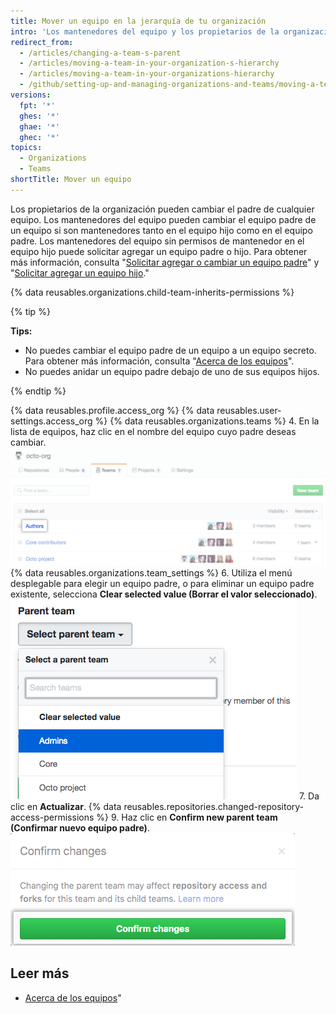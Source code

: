 ```yaml
---
title: Mover un equipo en la jerarquía de tu organización
intro: 'Los mantenedores del equipo y los propietarios de la organización pueden anidar un equipo bajo un equipo padre, o cambiar o eliminar un equipo padre de un equipo anidado.'
redirect_from:
  - /articles/changing-a-team-s-parent
  - /articles/moving-a-team-in-your-organization-s-hierarchy
  - /articles/moving-a-team-in-your-organizations-hierarchy
  - /github/setting-up-and-managing-organizations-and-teams/moving-a-team-in-your-organizations-hierarchy
versions:
  fpt: '*'
  ghes: '*'
  ghae: '*'
  ghec: '*'
topics:
  - Organizations
  - Teams
shortTitle: Mover un equipo
---
```


Los propietarios de la organización pueden cambiar el padre de cualquier equipo. Los mantenedores del equipo pueden cambiar el equipo padre de un equipo si son mantenedores tanto en el equipo hijo como en el equipo padre. Los mantenedores del equipo sin permisos de mantenedor en el equipo hijo puede solicitar agregar un equipo padre o hijo. Para obtener más información, consulta "[Solicitar agregar o cambiar un equipo padre](/articles/requesting-to-add-or-change-a-parent-team)" y "[Solicitar agregar un equipo hijo](/articles/requesting-to-add-a-child-team)."

{% data reusables.organizations.child-team-inherits-permissions %}

{% tip %}

**Tips:**
- No puedes cambiar el equipo padre de un equipo a un equipo secreto. Para obtener más información, consulta "[Acerca de los equipos](/articles/about-teams)".
- No puedes anidar un equipo padre debajo de uno de sus equipos hijos.

{% endtip %}

{% data reusables.profile.access_org %}
{% data reusables.user-settings.access_org %}
{% data reusables.organizations.teams %}
4. En la lista de equipos, haz clic en el nombre del equipo cuyo padre deseas cambiar. ![Lista de los equipos de la organización](/assets/images/help/teams/click-team-name.png)
{% data reusables.organizations.team_settings %}
6. Utiliza el menú desplegable para elegir un equipo padre, o para eliminar un equipo padre existente, selecciona **Clear selected value (Borrar el valor seleccionado)**. ![Menú desplegable que enumera los equipos de la organización](/assets/images/help/teams/choose-parent-team.png)
7. Da clic en **Actualizar**.
{% data reusables.repositories.changed-repository-access-permissions %}
9. Haz clic en **Confirm new parent team (Confirmar nuevo equipo padre)**. ![Casilla modal para información acerca de los cambios en los permisos de acceso del repositorio](/assets/images/help/teams/confirm-new-parent-team.png)

## Leer más

- [Acerca de los equipos](/articles/about-teams)"
